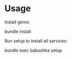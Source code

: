 # Usage

Install gems:

  bundle install

Run setup to install all services:

  bundle exec babushka setup
